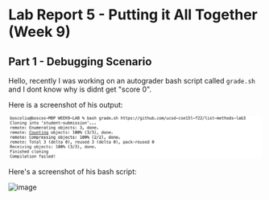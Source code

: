 # Lab Report 5 - Putting it All Together (Week 9)
## Part 1 - Debugging Scenario
Hello, recently I was working on an autograder bash script called `grade.sh` and I dont know why is didnt get "score 0".

Here is a screenshot of his output: 

![image](./1.png)

Here's a screenshot of his bash script: 

![image](./code_1.png)

